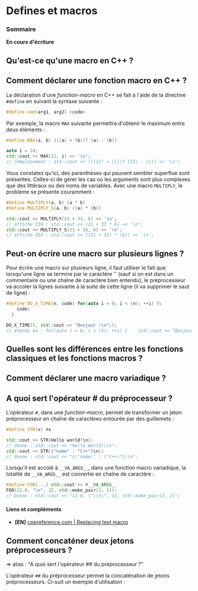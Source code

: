 # Defines et macros

### Sommaire

**En cours d'écriture**

## Qu'est-ce qu'une macro en C++ ?

## Comment déclarer une fonction macro en C++ ?

La déclaration d'une *function-macro* en C++ se fait à l'aide de la directive `#define` en suivant la syntaxe suivante :

```cpp
#define nom(arg1, arg2) <code>
```

Par exemple, la macro `MAX` suivante permettra d'obtenir le maximum entre deux éléments :

```cpp
#define MAX(a, b) (((a) > (b))? (a) : (b))

auto i = 24;
std::cout << MAX(21, i) << '\n';
// remplacement : std::cout << (((21) > (i))? (21) : (i)) << '\n';
```

Vous constatez qu'ici, des parenthèses qui peuvent sembler superflue sont présentes. Celles-ci de gérer les cas où les arguments sont plus complexes que des littéraux ou des noms de variables. Avec une macro `MULTIPLY`, le problème se présente couramment :

```cpp
#define MULTIPLY(a, b) (a * b)
#define MULTIPLY_S(a, b) ((a) * (b))

std::cout << MULTIPLY(21 + 33, 6) << '\n';
// affiche 219 : std::cout << (21 + 33 * 6) << '\n';
std::cout << MULTIPLY_S(21 + 33, 6) << '\n';
// affiche 324 : std::cout << ((21 + 33) * (6)) << '\n';
```

## Peut-on écrire une macro sur plusieurs lignes ?

Pour écrire une macro sur plusieurs ligne, il faut utiliser le fait que lorsqu'une ligne se termine par le caractère '\' (sauf si on est dans un commentaire ou une chaîne de caractère bien entendu), le préprocesseur va accoler la lignes suivante à la suite de cette ligne (il va supprimer le saut de ligne) :

```cpp
#define DO_X_TIME(n, code) for(auto i = 0; i < (n); ++i) {\
    code\
  }

DO_X_TIME(5, std::cout << "Bonjour !\n";);
// étendu en : for(auto i = 0; i < (5); ++i) {    std::cout << "Bonjour !\n";    }
```

## Quelles sont les différences entre les fonctions classiques et les fonctions macros ?

## Comment déclarer une macro variadique ?

## A quoi sert l'opérateur # du préprocesseur ?

L'opérateur `#`, dans une *function-macro*, permet de transformer un jeton préprocesseur en chaîne de caractères entourée par des guillemets :

```cpp
#define STR(x) #x

std::cout << STR(Hello world!\n);
// donne : std::cout << "Hello World!\\n";
std::cout << STR({"name" : "C++"}\n);
// donne : std::cout << "{\"name\" : \"C++\"}\\n";
```

Lorsqu'il est accolé à `__VA_ARGS__`, dans une fonction macro variadique, la totalité de `__VA_ARGS__` est convertie en chaîne de caractère :

```cpp
#define FOO(...) std::cout << #__VA_ARGS__
FOO(12.0, "\n", 32, std::make_pair(2, 2));
// Donne : std::cout << "12.0, \"\\n\", 32, std::make_pair(2, 2)";
```

#### Liens et compléments
- **[EN]** [cppreference.com | Replacing text macro](https://en.cppreference.com/w/cpp/preprocessor/replace)

## Comment concaténer deux jetons préprocesseurs ?
  => alias : "A quoi sert l'opérateur ## du préprocesseur ?"

L'opérateur `##` du préprocesseur permet la concaténation de jetons préprocesseurs. Ci-suit un exemple d'utilisation :
